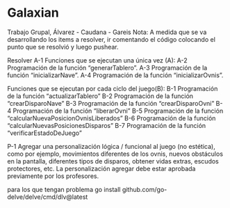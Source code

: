 # Galaxian
Trabajo Grupal, Álvarez - Caudana - Gareis 
Nota: A medida que se va desarrollando los items a resolver, ir comentando el código colocando el punto que se resolvió y luego pushear.

Resolver
A-1 Funciones que se ejecutan una única vez (A):
A-2 Programación de la función “generarTablero”.
A-3 Programación de la función “inicializarNave”.
A-4 Programación de la función “inicializarOvnis”.

Funciones que se ejecutan por cada ciclo del juego(B):
B-1 Programación de la función “actualizarTablero”
B-2 Programación de la función “crearDisparoNave”
B-3 Programación de la función “crearDisparoOvni”
B-4 Programación de la función “liberarOvni”
B-5 Programación de la función “calcularNuevaPosicionOvnisLiberados”
B-6 Programación de la función “calcularNuevasPosicionesDisparos”
B-7 Programación de la función “verificarEstadoDeJuego”

P-1 Agregar una personalización lógica / funcional al juego (no estética), como por ejemplo, movimientos diferentes de los ovnis, nuevos obstáculos en la pantalla, diferentes tipos de disparos, obtener vidas extras, escudos protectores, etc. La personalización agregar debe estar aprobada previamente por los profesores.


para los que tengan problema     go install github.com/go-delve/delve/cmd/dlv@latest
